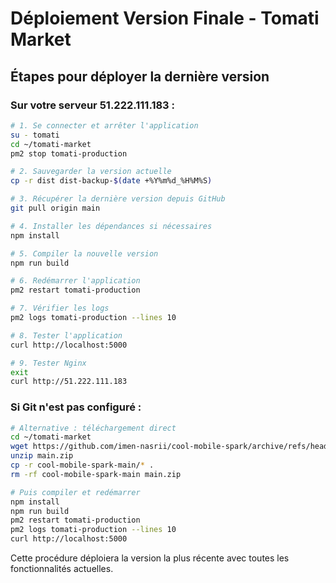 # Déploiement Version Finale - Tomati Market

## Étapes pour déployer la dernière version

### Sur votre serveur 51.222.111.183 :

```bash
# 1. Se connecter et arrêter l'application
su - tomati
cd ~/tomati-market
pm2 stop tomati-production

# 2. Sauvegarder la version actuelle
cp -r dist dist-backup-$(date +%Y%m%d_%H%M%S)

# 3. Récupérer la dernière version depuis GitHub
git pull origin main

# 4. Installer les dépendances si nécessaires
npm install

# 5. Compiler la nouvelle version
npm run build

# 6. Redémarrer l'application
pm2 restart tomati-production

# 7. Vérifier les logs
pm2 logs tomati-production --lines 10

# 8. Tester l'application
curl http://localhost:5000

# 9. Tester Nginx
exit
curl http://51.222.111.183
```

### Si Git n'est pas configuré :

```bash
# Alternative : téléchargement direct
cd ~/tomati-market
wget https://github.com/imen-nasrii/cool-mobile-spark/archive/refs/heads/main.zip
unzip main.zip
cp -r cool-mobile-spark-main/* .
rm -rf cool-mobile-spark-main main.zip

# Puis compiler et redémarrer
npm install
npm run build
pm2 restart tomati-production
pm2 logs tomati-production --lines 10
curl http://localhost:5000
```

Cette procédure déploiera la version la plus récente avec toutes les fonctionnalités actuelles.